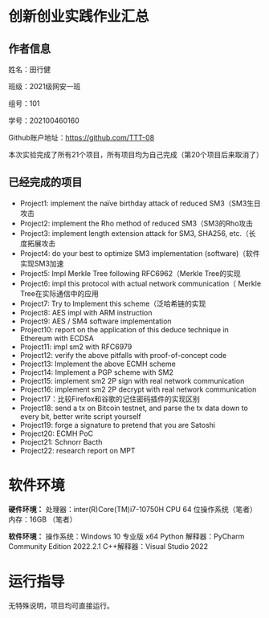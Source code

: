 # 创新创业实践作业汇总
## 作者信息
姓名：田行健

班级：2021级网安一班

组号：101

学号：202100460160

Github账户地址：https://github.com/TTT-08

本次实验完成了所有21个项目，所有项目均为自己完成（第20个项目后来取消了）

## 已经完成的项目
* Project1: implement the naïve birthday attack of reduced SM3（SM3生日攻击
* Project2: implement the Rho method of reduced SM3（SM3的Rho攻击
* Project3: implement length extension attack for SM3, SHA256, etc.（长度拓展攻击
* Project4: do your best to optimize SM3 implementation (software)（软件实现SM3加速
* Project5: Impl Merkle Tree following RFC6962（Merkle Tree的实现
* Project6: impl this protocol with actual network communication（ Merkle Tree在实际通信中的应用
* Project7: Try to Implement this scheme（泛哈希链的实现
* Project8: AES impl with ARM instruction
* Project9: AES / SM4 software implementation
* Project10: report on the application of this deduce technique in Ethereum with ECDSA
* Project11: impl sm2 with RFC6979
* Project12: verify the above pitfalls with proof-of-concept code
* Project13: Implement the above ECMH scheme
* Project14: Implement a PGP scheme with SM2
* Project15: implement sm2 2P sign with real network communication
* Project16: implement sm2 2P decrypt with real network communication
* Project17：比较Firefox和谷歌的记住密码插件的实现区别
* Project18: send a tx on Bitcoin testnet, and parse the tx data down to every bit, better write script yourself
* Project19: forge a signature to pretend that you are Satoshi
* Project20: ECMH PoC
* Project21: Schnorr Bacth
* Project22: research report on MPT

# 软件环境

**硬件环境：**
处理器：inter(R)Core(TM)i7-10750H CPU 64 位操作系统（笔者）
内存：16GB （笔者）

**软件环境：**
操作系统：Windows 10 专业版 x64
Python 解释器：PyCharm Community Edition 2022.2.1
C++解释器：Visual Studio 2022

# 运行指导
无特殊说明，项目均可直接运行。